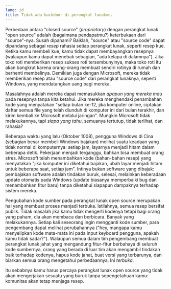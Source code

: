 ```yaml
---
lang: id
title: Tidak ada backdoor di perangkat lunakmu.
---
```


Perbedaan antara "closed source" (<i>proprietary</i>) dengan perangkat lunak
"open source" adalah (bagaimana pendapatmu?) keterbukaan dari "source"-nya.
Susah dipahami? Baiklah, "source" atau "source code" dapat dipandang sebagai
<i>resep</i> rahasia setiap perangkat lunak, seperti resep kue.
Ketika kamu membeli kue, kamu tidak dapat membayangkan resepnya 
(walaupun kamu dapat menebak sebagian, "ada kelapa di dalamnya").
Jika toko roti memberikan resep sukses roti tersembunyinya,
maka toko roti itu akan bangkrut karena orang-orang membuat sendiri 
rotinya di rumah dan berhenti membelinya. Demikian juga dengan Microsoft,
mereka tidak memberikan resep atau "source code" dari perangkat lunaknya,
seperti Windows, yang mendatangkan uang bagi mereka.

<P>Masalahnya adalah mereka dapat memasukkan <i>apapun yang mereka mau</i>
pada resepnya tanpa kita ketahui. Jika mereka menghendaki penambahan kode
yang menyatakan "setiap bulan ke-12, jika komputer online, ciptakan daftar
semua file yang telah diunduh di komputer ini dari bulan terakhir,
dan kirim kembali ke Microsoft melalui jaringan". Mungkin Microsoft 
tidak melakukannya, tapi <i>siapa yang tahu</i>, semuanya
tertutup, tidak terlihat, dan rahasia?

Beberapa waktu yang lalu (Oktober 1008), pengguna Windows di Cina
(sebagian besar membeli Windows bajakan) melihat suatu keadaan yang tidak
normal di komputernya: setiap jam, layarnya menjadi hitam dalam beberapa detik.
Pekerjaan menjadi terganggu, bahkan bisa membuat orang stres. Microsoft
telah menambahkan kode (bahan-bahan resep) yang menyatakan "jika komputer
ini diketahui bajakan, ubah layar menjadi hitam untuk beberapa saat, setiap
jam". Intinya bukan software yang dibajak: pembajakan software adalah
tindakan buruk, selesai, melainkan keberadaan update otomatis pada Windows
(update biasanya memperbaiki bug dan menambahkan fitur baru) tanpa 
diketahui siapapun dampaknya terhadap sistem mereka.

Pengubahan kode sumber pada perangkat lunak open source merupakan
hal yang membuat proses manjadi terbuka. Istilahnya, semua resep bersifat
publik. Tidak masalah jika kamu tidak mengerti kodenya tetapi bagi orang yang
paham, dia akan membaca dan berbicara. Banyak yang melakukannya. Setiap
kali seseorang ingin mengganti kode sumber, para pengembang dapat melihat
perubahannya ("hey, mangapa kamu menyelipkan kode mata-mata ini pada
input keyboard pengguna, apakah kamu tidak sadar?"). Walaupun semua dalam
tim pengembang membuat perangkat lunak jahat yang mengandung fitur-fitur
berbahaya di seluruh kode sumbernya, orang yang berada di luar tim akan 
mengambil tindakan baik terhadap kodenya, hapus kode jahat, buat versi
yang terbarunya, dan biarkan semua orang mengetahui perbedaannya.
Ini <i>terbuka</i>.

Itu sebabnya kamu harus percaya perangkat lunak open source yang tidak
akan mengerjakan sesuatu yang buruk tanpa sepengetahuan kamu: komunitas
akan tetap menjaga resep.




